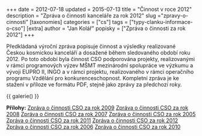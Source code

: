 +++
date = 2012-07-18
updated = 2015-07-13
title = "Činnost v roce 2012"
description = "Zpráva o činnosti kanceláře za rok 2012"
slug ="zpravy-o-cinnosti"
[taxonomies]
categories = ["cs"]
tags = ["typy-clanku-informace-o-cso"]
[extra]
author = "Jan Kolář"
popisky = ["Zpráva o činnosti za rok 2012"]
+++

Předkládaná výroční zpráva popisuje činnost a výsledky realizované Českou kosmickou kanceláří a dosažené během sledovaného období roku 2012. Po toto období byla činnost CSO podporována projekty, realizovanými v rámci programových výzev MŠMT mezinárodní spolupráce ve výzkumu a vývoji EUPRO II, INGO a v rámci projektu, realizovaného v rámci operačního programu Vzdělání pro konkurenceschopnost. Kompletní zpráva je ke stažení v příloze ve formátu PDF, stejně jako zprávy za předchozí roky.

{{ galerie() }}

**Přílohy:**
[Zpráva o činnosti CSO za rok 2009]
[Zpráva o činnosti CSO za rok 2008]
[Zpráva o činnosti CSO za rok 2007]
[Zpráva o činnosti CSO za rok 2005]
[Zpráva o činnosti CSO za rok 2011]
[Zpráva o činnosti CSO za rok 2012]
[Zpráva o činnosti CSO za rok 2006]
[Zpráva o činnosti CSO za rok 2010]

[Zpráva o činnosti CSO za rok 2009]: zprava_o_cinnosti_2009.pdf
[Zpráva o činnosti CSO za rok 2008]: zprava_o_cinnosti_2008.pdf
[Zpráva o činnosti CSO za rok 2007]: zprava_o_cinnosti_2007.pdf
[Zpráva o činnosti CSO za rok 2005]: zprava_o_cinnosti_2005.pdf
[Zpráva o činnosti CSO za rok 2011]: Zprava%20o%20cinnosti%202011.pdf
[Zpráva o činnosti CSO za rok 2012]: zprava_o_cinnosti_2012.pdf
[Zpráva o činnosti CSO za rok 2006]: zprava_o_cinnosti_2006.pdf
[Zpráva o činnosti CSO za rok 2010]: zprava_o_cinnosti_2010.pdf
